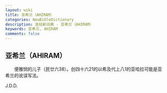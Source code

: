 ```yaml
---
layout: wiki
title: 亚希兰（AHIRAM）
categories: NewBibleDictionary
description: 圣经新词典 - 亚希兰（AHIRAM）
keywords: 亚希兰, AHIRAM
comments: false
---
```


## 亚希兰（AHIRAM）

　　便雅悯的儿子（民廿六38）。创四十六21的以希及代上八1的亚哈拉可能是亚希兰的讹误写法。

J.D.D.
